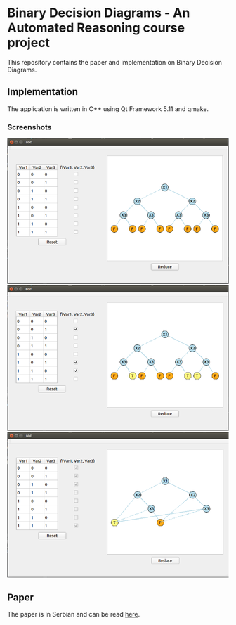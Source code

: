 # Binary Decision Diagrams - An Automated Reasoning course project

This repository contains the paper and implementation on Binary Decision Diagrams.

## Implementation

The application is written in C++ using Qt Framework 5.11 and qmake.

### Screenshots

![ss](https://raw.githubusercontent.com/ivan-ristovic/bdd/master/showoff/01.PNG)
![ss](https://raw.githubusercontent.com/ivan-ristovic/bdd/master/showoff/02.PNG)
![ss](https://raw.githubusercontent.com/ivan-ristovic/bdd/master/showoff/03.PNG)

## Paper

The paper is in Serbian and can be read [here](paper/BDD.pdf).
